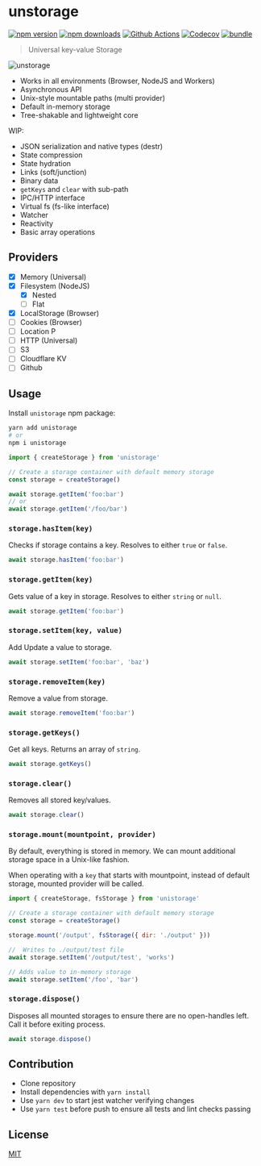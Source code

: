 # unstorage

[![npm version][npm-version-src]][npm-version-href]
[![npm downloads][npm-downloads-src]][npm-downloads-href]
[![Github Actions][github-actions-src]][github-actions-href]
[![Codecov][codecov-src]][codecov-href]
[![bundle][bundle-src]][bundle-href]

> Universal key-value Storage

![unstorage](.github/unstorage.svg)

- Works in all environments (Browser, NodeJS and Workers)
- Asynchronous API
- Unix-style mountable paths (multi provider)
- Default in-memory storage
- Tree-shakable and lightweight core

WIP:

- JSON serialization and native types (destr)
- State compression
- State hydration
- Links (soft/junction)
- Binary data
- `getKeys` and `clear` with sub-path
- IPC/HTTP interface
- Virtual fs (fs-like interface)
- Watcher
- Reactivity
- Basic array operations

## Providers

- [x] Memory (Universal)
- [x] Filesystem (NodeJS)
  - [x] Nested
  - [ ] Flat
- [x] LocalStorage (Browser)
- [ ] Cookies (Browser)
- [ ] Location P
- [ ] HTTP (Universal)
- [ ] S3
- [ ] Cloudflare KV
- [ ] Github

## Usage

Install `unistorage` npm package:

```sh
yarn add unistorage
# or
npm i unistorage
```

```js
import { createStorage } from 'unistorage'

// Create a storage container with default memory storage
const storage = createStorage()

await storage.getItem('foo:bar')
// or
await storage.getItem('/foo/bar')
```

### `storage.hasItem(key)`

Checks if storage contains a key. Resolves to either `true` or `false`.

```js
await storage.hasItem('foo:bar')
```

### `storage.getItem(key)`

Gets value of a key in storage. Resolves to either `string` or `null`.

```js
await storage.getItem('foo:bar')
```

### `storage.setItem(key, value)`

Add Update a value to storage.

```js
await storage.setItem('foo:bar', 'baz')
```

### `storage.removeItem(key)`

Remove a value from storage.

```js
await storage.removeItem('foo:bar')
```

### `storage.getKeys()`

Get all keys. Returns an array of `string`.

```js
await storage.getKeys()
```

### `storage.clear()`

Removes all stored key/values.

```js
await storage.clear()
```

### `storage.mount(mountpoint, provider)`

By default, everything is stored in memory. We can mount additional storage space in a Unix-like fashion.

When operating with a `key` that starts with mountpoint, instead of default storage, mounted provider will be called.

```js
import { createStorage, fsStorage } from 'unistorage'

// Create a storage container with default memory storage
const storage = createStorage()

storage.mount('/output', fsStorage({ dir: './output' }))

//  Writes to ./output/test file
await storage.setItem('/output/test', 'works')

// Adds value to in-memory storage
await storage.setItem('/foo', 'bar')
```

### `storage.dispose()`

Disposes all mounted storages to ensure there are no open-handles left. Call it before exiting process.

```js
await storage.dispose()
```

## Contribution

- Clone repository
- Install dependencies with `yarn install`
- Use `yarn dev` to start jest watcher verifying changes
- Use `yarn test` before push to ensure all tests and lint checks passing

## License

[MIT](./LICENSE)

<!-- Badges -->
[npm-version-src]: https://img.shields.io/npm/v/unstorage?style=flat-square
[npm-version-href]: https://npmjs.com/package/unstorage

[npm-downloads-src]: https://img.shields.io/npm/dm/unstorage?style=flat-square
[npm-downloads-href]: https://npmjs.com/package/unstorage

[github-actions-src]: https://img.shields.io/github/workflow/status/unjsio/unstorage/ci/main?style=flat-square
[github-actions-href]: https://github.com/unjsio/unstorage/actions?query=workflow%3Aci

[codecov-src]: https://img.shields.io/codecov/c/gh/unjsio/unstorage/main?style=flat-square
[codecov-href]: https://codecov.io/gh/unjsio/unstorage

[bundle-src]: https://img.shields.io/bundlephobia/minzip/unstorage?style=flat-square
[bundle-href]: https://bundlephobia.com/result?p=unstorage
